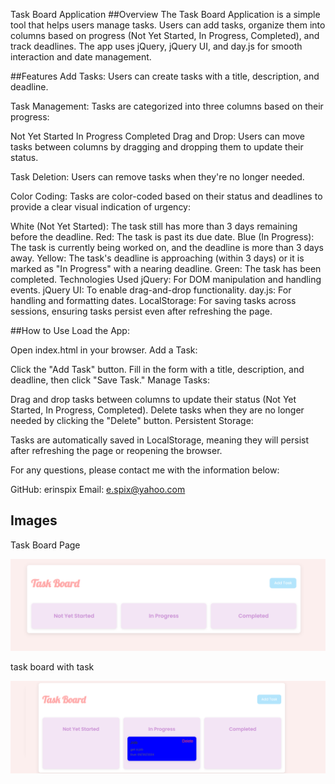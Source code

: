 Task Board Application
##Overview
The Task Board Application is a simple tool that helps users manage tasks. Users can add tasks, organize them into columns based on progress (Not Yet Started, In Progress, Completed), and track deadlines. The app uses jQuery, jQuery UI, and day.js for smooth interaction and date management.

##Features
Add Tasks: Users can create tasks with a title, description, and deadline.

Task Management: Tasks are categorized into three columns based on their progress:

Not Yet Started
In Progress
Completed
Drag and Drop: Users can move tasks between columns by dragging and dropping them to update their status.

Task Deletion: Users can remove tasks when they're no longer needed.

Color Coding: Tasks are color-coded based on their status and deadlines to provide a clear visual indication of urgency:

White (Not Yet Started): The task still has more than 3 days remaining before the deadline.
Red: The task is past its due date.
Blue (In Progress): The task is currently being worked on, and the deadline is more than 3 days away.
Yellow: The task's deadline is approaching (within 3 days) or it is marked as "In Progress" with a nearing deadline.
Green: The task has been completed.
Technologies Used
jQuery: For DOM manipulation and handling events.
jQuery UI: To enable drag-and-drop functionality.
day.js: For handling and formatting dates.
LocalStorage: For saving tasks across sessions, ensuring tasks persist even after refreshing the page.

##How to Use
Load the App:

Open index.html in your browser.
Add a Task:

Click the "Add Task" button.
Fill in the form with a title, description, and deadline, then click "Save Task."
Manage Tasks:

Drag and drop tasks between columns to update their status (Not Yet Started, In Progress, Completed).
Delete tasks when they are no longer needed by clicking the "Delete" button.
Persistent Storage:

Tasks are automatically saved in LocalStorage, meaning they will persist after refreshing the page or reopening the browser.

For any questions, please contact me with the information below:

GitHub: erinspix
Email: e.spix@yahoo.com

## Images
Task Board Page

![Home Image](./assets/blanktastboard.png)

task board with task

![bog images](./assets/taskboardwithtask.png)
